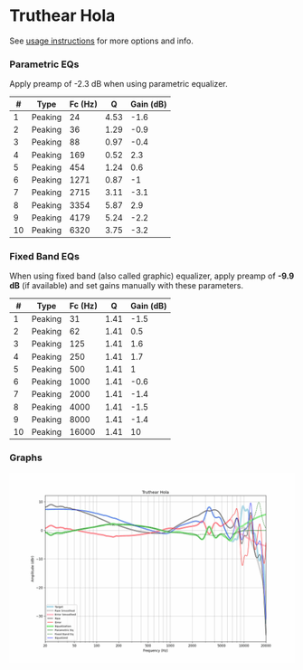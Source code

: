 # Truthear Hola
See [usage instructions](https://github.com/jaakkopasanen/AutoEq#usage) for more options and info.

### Parametric EQs
Apply preamp of -2.3 dB when using parametric equalizer.

|   # | Type    |   Fc (Hz) |    Q |   Gain (dB) |
|-----|---------|-----------|------|-------------|
|   1 | Peaking |        24 | 4.53 |        -1.6 |
|   2 | Peaking |        36 | 1.29 |        -0.9 |
|   3 | Peaking |        88 | 0.97 |        -0.4 |
|   4 | Peaking |       169 | 0.52 |         2.3 |
|   5 | Peaking |       454 | 1.24 |         0.6 |
|   6 | Peaking |      1271 | 0.87 |        -1   |
|   7 | Peaking |      2715 | 3.11 |        -3.1 |
|   8 | Peaking |      3354 | 5.87 |         2.9 |
|   9 | Peaking |      4179 | 5.24 |        -2.2 |
|  10 | Peaking |      6320 | 3.75 |        -3.2 |

### Fixed Band EQs
When using fixed band (also called graphic) equalizer, apply preamp of **-9.9 dB** (if available) and set gains manually with these parameters.

|   # | Type    |   Fc (Hz) |    Q |   Gain (dB) |
|-----|---------|-----------|------|-------------|
|   1 | Peaking |        31 | 1.41 |        -1.5 |
|   2 | Peaking |        62 | 1.41 |         0.5 |
|   3 | Peaking |       125 | 1.41 |         1.6 |
|   4 | Peaking |       250 | 1.41 |         1.7 |
|   5 | Peaking |       500 | 1.41 |         1   |
|   6 | Peaking |      1000 | 1.41 |        -0.6 |
|   7 | Peaking |      2000 | 1.41 |        -1.4 |
|   8 | Peaking |      4000 | 1.41 |        -1.5 |
|   9 | Peaking |      8000 | 1.41 |        -1.4 |
|  10 | Peaking |     16000 | 1.41 |        10   |

### Graphs
![](./Truthear%20Hola.png)

